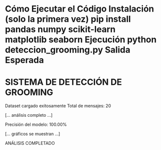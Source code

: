 Cómo Ejecutar el Código
Instalación (solo la primera vez)
pip install pandas numpy scikit-learn matplotlib seaborn
Ejecución
python deteccion_grooming.py
Salida Esperada
======================================================================
SISTEMA DE DETECCIÓN DE GROOMING
======================================================================

 Dataset cargado exitosamente
Total de mensajes: 20

[... análisis completo ...]

Precisión del modelo: 100.00%

[... gráficos se muestran ...]

 ANÁLISIS COMPLETADO
